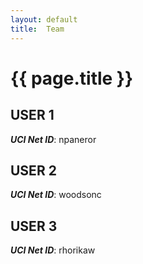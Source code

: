 ```yaml
---
layout: default
title:  Team
---
```


# {{ page.title }}


## USER 1
***UCI Net ID***: npaneror

## USER 2
***UCI Net ID***: woodsonc

## USER 3
***UCI Net ID***: rhorikaw
